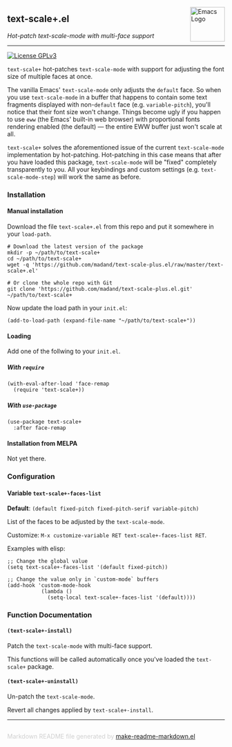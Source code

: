 <a href="https://github.com/madand/text-scale-plus.el"><img src="https://www.gnu.org/software/emacs/images/emacs.png" alt="Emacs Logo" width="80" height="80" align="right"></a>
## text-scale+.el
*Hot-patch text-scale-mode with multi-face support*

---
[![License GPLv3](https://img.shields.io/badge/license-GPL_v3-green.svg)](http://www.gnu.org/licenses/gpl-3.0.html)

`text-scale+` hot-patches `text-scale-mode` with support for adjusting
the font size of multiple faces at once.

The vanilla Emacs' `text-scale-mode` only adjusts the `default` face. So when
you use `text-scale-mode` in a buffer that happens to contain some text
fragments displayed with non-`default` face (e.g. `variable-pitch`), you'll
notice that their font size won't change. Things become ugly if you happen to
use `eww` (the Emacs' built-in web browser) with proportional fonts rendering
enabled (the default) — the entire EWW buffer just won't scale at all.

`text-scale+` solves the aforementioned issue of the current
`text-scale-mode` implementation by hot-patching. Hot-patching in this case
means that after you have loaded this package, `text-scale-mode` will be
"fixed" completely transparently to you. All your keybindings and custom
settings (e.g. `text-scale-mode-step`) will work the same as before.

### Installation


#### Manual installation

Download the file `text-scale+.el` from this repo and put it somewhere in
your `load-path`.

```shell
# Download the latest version of the package
mkdir -p ~/path/to/text-scale+
cd ~/path/to/text-scale+
wget -q 'https://github.com/madand/text-scale-plus.el/raw/master/text-scale+.el'

# Or clone the whole repo with Git
git clone 'https://github.com/madand/text-scale-plus.el.git' ~/path/to/text-scale+
```

Now update the load path in your `init.el`:

```elisp
(add-to-load-path (expand-file-name "~/path/to/text-scale+"))
```

#### Loading

Add one of the follwing to your `init.el`.

##### With `require`

```elisp
(with-eval-after-load 'face-remap
  (require 'text-scale+))
```

##### With `use-package`

```elisp
(use-package text-scale+
  :after face-remap
```

#### Installation from MELPA

Not yet there.

### Configuration


#### Variable `text-scale+-faces-list`

**Default**: `(default fixed-pitch fixed-pitch-serif variable-pitch)`

List of the faces to be adjusted by the `text-scale-mode`.

Customize: `M-x customize-variable RET text-scale+-faces-list RET`.

Examples with elisp:
```elisp
;; Change the global value
(setq text-scale+-faces-list '(default fixed-pitch))

;; Change the value only in `custom-mode` buffers
(add-hook 'custom-mode-hook
           (lambda ()
             (setq-local text-scale+-faces-list '(default))))
```

### Function Documentation


#### `(text-scale+-install)`

Patch the `text-scale-mode` with multi-face support.

This functions will be called automatically once you've loaded
the `text-scale+` package.

#### `(text-scale+-uninstall)`

Un-patch the `text-scale-mode`.

Revert all changes applied by `text-scale+-install`.

-----
<div style="padding-top:15px;color: #d0d0d0;">
Markdown README file generated by
<a href="https://github.com/mgalgs/make-readme-markdown">make-readme-markdown.el</a>
</div>
